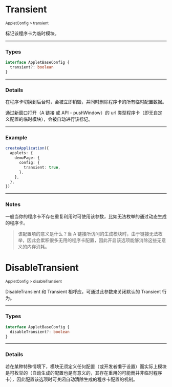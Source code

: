 # Transient

<small>AppletConfig > transient</small>

标记该程序卡为临时模块。

---

<h3>Types</h3>

```ts
interface AppletBaseConfig {
  transient?: boolean
}
```

---

<h3>Details</h3>

在程序卡切换到后台时，会被立即销毁，并同时删除程序卡的所有临时配置数据。

通过新窗口打开（A 链接 或 API - pushWindow）的 url 类型程序卡（即无自定义配置的临时模块），会被自动进行该标记。

---

<h3>Example</h3>

```ts
createApplication({
  applets: {
    demoPage: {
      config: {
        transient: true,
      },
    },
  },
})
```

---

<h3>Notes</h3>

一般当你的程序卡不存在重复利用时可使用该参数，比如无法枚举的通过动态生成的程序卡。

> 该配置项的意义是什么？当 A 链接所访问的生成模块时，由于链接无法枚举，因此会累积很多无用的程序卡配置，因此开启该选项能够消除这些无意义的内存消耗。

# DisableTransient

<small>AppletConfig > disableTransient</small>

DisableTransient 和 Transient 相呼应，可通过此参数来关闭默认的 Transient 行为。

---

<h3>Types</h3>

```ts
interface AppletBaseConfig {
  disableTransient?: boolean
}
```

---

<h3>Details</h3>

若在某种特殊情境下，模块无须定义任何配置（或开发者懒于设置）而实际上模块是可枚举的（自动生成的配置也是有意义的，其存在重用的可能而并非临时程序卡），因此配置该选项时可关闭自动清除生成的程序卡配置的机制。
